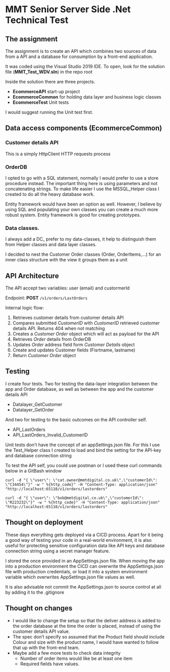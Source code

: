 # MMT Senior Server Side .Net Technical Test
## The assignment 

The assignment is to create an API which combines two sources of data from a API and a database for consumption by a front-end application.

It was coded using the Visual Studio 2019 IDE. To open, look for the solution file (**MMT_Test_WDV.sln**) in the repo root

Inside the solution there are three projects.

* **EcommerceAPI** start-up project
* **EcommerceCommon** for holding data layer and business logic classes
* **EcommerceTest** Unit tests

I would suggest running the Unit test first.

## Data access components (EcommerceCommon)

### Customer details API

This is a simply HttpClient HTTP requests process

### OrderDB

I opted to go with a SQL statement, normally I would prefer to use a store procedure instead. The important thing here is using parameters and not concatenating strings.  To make life easier I use the MSSQL_Helper class I created to do all the heavy database work.

Entity framework would have been an option as well. However, I believe by using SQL and populating your own classes you can create a much more robust system. Entity framework is good for creating prototypes.

### Data classes.

I always add a DC_ prefer to my data-classes, it help to distinguish them from Helper classes and data layer classes. 

I decided to nest the Customer Order classes (Order, OrderItems,…) for an inner class structure with the view it groups them as a unit 

## API Architecture

The API accept two variables: user (email) and custormerId

Endpoint: **POST** `/v1/orders/LastOrders`

Internal logic flow:

1.	Retrieves customer details from customer details API
2.	Compares submitted *CustomerID* with *CustomerID* retrieved customer details API. Returns 404 when not matching 
3.	Creates a *Customer Order* object which will act as payload for the API
4.	Retrieves *Order* details from OrderDB
5.	Updates *Order* address field form *Customer Details* object
6.	Create and updates Customer fields (Fisrtname, lastname)
7.	Return *Customer Order* object

## Testing 

I create four tests. Two for testing the data-layer integration between the app and Order database, as well as between the app and the customer details API

* Datalayer_GetCustomer
* Datalayer_GetOrder

And two for testing to the basic outcomes on the API controller self.

* API_LastOrders
* API_LastOrders_Invalid_CustomerID

Unit tests don’t have the concept of an appSettings.json file. For this I use the Test_Helper class I created to load and bind the setting for the API-key and database connection string

To test the API self, you could use postman or I used these curl commands below in a GitBash window

```
curl -d "{ \"user\": \"cat.owner@mmtdigital.co.uk\",\"customerId\": \"C34454\"}" -w " %{http_code}" -H "Content-Type: application/json" "http://localhost:65110/v1/orders/lastorders"
```

```
curl -d "{ \"user\": \"bob@mmtdigital.co.uk\",\"customerId\": \"R223232\"}" -w " %{http_code}" -H "Content-Type: application/json" "http://localhost:65110/v1/orders/lastorders"
```

## Thought on deployment

These days everything gets deployed via a CICD process.  Apart for it being a good way of testing your code in a real-world environment, it is also useful for protecting sensitive configuration data like API keys and database connection string using a secret manager feature.  

I stored the once provided in an AppSettings.json file. When moving the app into a production environment the CICD can overwrite the AppSettings.json file with production credentials, or load it into a system environment variable which overwrites AppSettings.json file values as  well.

It is also advisable not commit the AppSettings.json to source control at all by adding it to the .gitignore 

## Thought on changes

* I would like to change the setup so that the deliver address is added to the order database at the time the order is placed, instead of using the customer details API value.
* The spec don’t specify so assumed that the Product field should include Colour and size with the product name, I would have wanted to follow that up with the front-end team.
* Maybe add a few more tests to check data integrity
    * Number of order items would like be at least one item
    * Required fields have values. 

  
